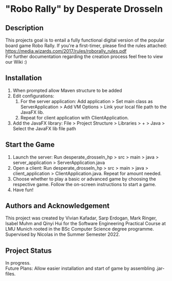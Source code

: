 # "Robo Rally" by Desperate Drosseln

## Description
This projects goal is to entail a fully functional digital version of the popular board game Robo Rally.
If you're a first-timer, please find the rules attached: https://media.wizards.com/2017/rules/roborally_rules.pdf
<br/>For further documentation regarding the creation process feel free to view our Wiki :)

## Installation

1. When prompted allow Maven structure to be added
2. Edit configurations:
   1. For the server application: Add application > Set main class as ServerApplication > Add VM Options > Link your local file path to the JavaFX lib. 
   2. Repeat for client application with ClientApplication.
3. Add the JavaFX library: File > Project Structure > Libraries > + > Java > Select the JavaFX lib file path

## Start the Game

1. Launch the server: Run desperate_drosseln_hp > src > main > java > server_application > ServerApplication.java
2. Open a client: Run desperate_drosseln_hp > src > main > java > client_application > ClientApplication.java. Repeat for amount needed.
3. Choose whether to play a basic or advanced game by choosing the respective game. Follow the on-screen instructions to start a game.
4. Have fun!

## Authors and Acknowledgement
This project was created by Vivian Kafadar, Sarp Erdogan, Mark Ringer, Isabel Muhm and Qinyi Hui for the Software Engineering Practical Course at LMU Munich rooted in the BSc Computer Science degree programme. Supervised by Nicolas in the Summer Semester 2022.

## Project Status
In progress.
<br/>Future Plans: Allow easier installation and start of game by assembling .jar-files.